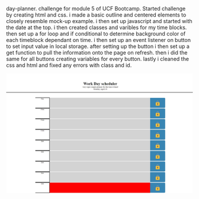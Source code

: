 day-planner.
challenge for module 5 of UCF Bootcamp.
Started challenge by creating html and css. i made a basic outline and centered elements to closely resemble mock-up example. i then set up javascript and started with the date at the top. i then created classes and varibles for my time blocks. then set up a for loop and if conditional to determine background color of each timeblock dependant on time. i then set up an event listener on button to set input value in local storage. after setting up the button i then set up a get function to pull the information onto the page on refresh. then i did the same for all buttons creating variables for every button. lastly i cleaned the css and html and fixed any errors with class and id.

![image](images\example.jpg)
